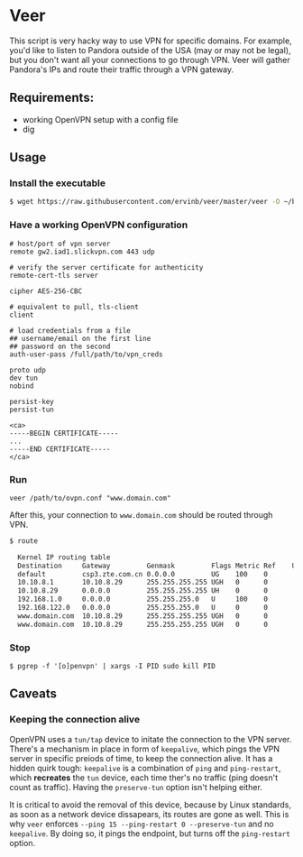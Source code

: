 # Veer

This script is very hacky way to use VPN for specific domains.
For example, you'd like to listen to Pandora outside of the USA (may or may not
be legal), but you don't want all your connections to go through VPN. Veer will gather
Pandora's IPs and route their traffic through a VPN gateway.

## Requirements:

 - working OpenVPN setup with a config file
 - dig

## Usage

### Install the executable

```sh
$ wget https://raw.githubusercontent.com/ervinb/veer/master/veer -O ~/bin/veer && sudo chmod +x ~/bin/veer
```

### Have a working OpenVPN configuration

```
# host/port of vpn server
remote gw2.iad1.slickvpn.com 443 udp

# verify the server certificate for authenticity
remote-cert-tls server

cipher AES-256-CBC

# equivalent to pull, tls-client
client

# load credentials from a file
## username/email on the first line
## password on the second
auth-user-pass /full/path/to/vpn_creds

proto udp
dev tun
nobind

persist-key
persist-tun

<ca>
-----BEGIN CERTIFICATE-----
...
-----END CERTIFICATE-----
</ca>
```

### Run

```
veer /path/to/ovpn.conf "www.domain.com"
```

After this, your connection to `www.domain.com` should be routed through VPN.

```sh
$ route

  Kernel IP routing table
  Destination     Gateway         Genmask         Flags Metric Ref    Use Iface
  default         csp3.zte.com.cn 0.0.0.0         UG    100    0        0 enp3s0
  10.10.8.1       10.10.8.29      255.255.255.255 UGH   0      0        0 tun0
  10.10.8.29      0.0.0.0         255.255.255.255 UH    0      0        0 tun0
  192.168.1.0     0.0.0.0         255.255.255.0   U     100    0        0 enp3s0
  192.168.122.0   0.0.0.0         255.255.255.0   U     0      0        0 virbr0
  www.domain.com  10.10.8.29      255.255.255.255 UGH   0      0        0 tun0
  www.domain.com  10.10.8.29      255.255.255.255 UGH   0      0        0 tun0
```

### Stop

```
$ pgrep -f '[o]penvpn' | xargs -I PID sudo kill PID
```

## Caveats

### Keeping the connection alive

OpenVPN uses a `tun/tap` device to initate the connection to the VPN server.
There's a mechanism in place in form of `keepalive`, which pings
the VPN server in specific preiods of time, to keep the connection alive. It has a
hidden quirk tough: `keepalive` is a combination of `ping` and `ping-restart`,
which **recreates** the `tun` device, each time ther's no traffic (ping doesn't count as traffic).
Having the `preserve-tun` option isn't helping either.

It is critical to avoid the removal of this device, because by Linux standards,
as soon as a network device dissapears, its routes are gone as well. This is why
`veer` enforces `--ping 15 --ping-restart 0 --preserve-tun` and no `keepalive`.
By doing so, it pings the endpoint, but turns off the `ping-restart` option.

